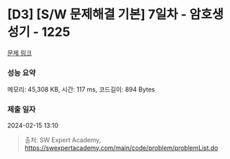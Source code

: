 # [D3] [S/W 문제해결 기본] 7일차 - 암호생성기 - 1225 

[문제 링크](https://swexpertacademy.com/main/code/problem/problemDetail.do?contestProbId=AV14uWl6AF0CFAYD) 

### 성능 요약

메모리: 45,308 KB, 시간: 117 ms, 코드길이: 894 Bytes

### 제출 일자

2024-02-15 13:10



> 출처: SW Expert Academy, https://swexpertacademy.com/main/code/problem/problemList.do